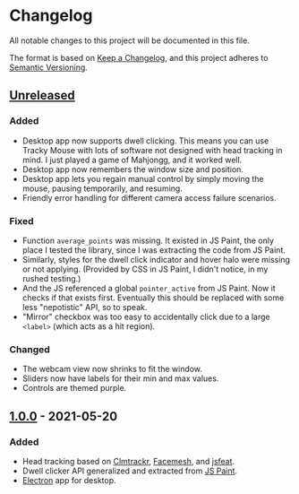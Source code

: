 # Changelog
All notable changes to this project will be documented in this file.

The format is based on [Keep a Changelog](https://keepachangelog.com/en/1.0.0/),
and this project adheres to [Semantic Versioning](https://semver.org/spec/v2.0.0.html).

## [Unreleased]

### Added
- Desktop app now supports dwell clicking. This means you can use Tracky Mouse with lots of software not designed with head tracking in mind. I just played a game of Mahjongg, and it worked well.
- Desktop app now remembers the window size and position.
- Desktop app lets you regain manual control by simply moving the mouse, pausing temporarily, and resuming.
- Friendly error handling for different camera access failure scenarios.

### Fixed
- Function `average_points` was missing. It existed in JS Paint, the only place I tested the library, since I was extracting the code from JS Paint.
- Similarly, styles for the dwell click indicator and hover halo were missing or not applying. (Provided by CSS in JS Paint, I didn't notice, in my rushed testing.)
- And the JS referenced a global `pointer_active` from JS Paint. Now it checks if that exists first. Eventually this should be replaced with some less "nepotistic" API, so to speak.
- "Mirror" checkbox was too easy to accidentally click due to a large `<label>` (which acts as a hit region).

### Changed
- The webcam view now shrinks to fit the window.
- Sliders now have labels for their min and max values.
- Controls are themed purple.

## [1.0.0] - 2021-05-20
### Added
- Head tracking based on [Clmtrackr](https://github.com/auduno/clmtrackr), [Facemesh](https://github.com/tensorflow/tfjs-models/tree/master/facemesh#mediapipe-facemesh), and [jsfeat](https://github.com/inspirit/jsfeat).
- Dwell clicker API generalized and extracted from [JS Paint](https://github.com/1j01/jspaint).
- [Electron](https://electronjs.org/) app for desktop.


[Unreleased]: https://github.com/1j01/tracky-mouse/compare/v1.0.0...HEAD
<!-- [1.1.0]: https://github.com/1j01/tracky-mouse/compare/v1.0.0...v1.1.0 -->
[1.0.0]: https://github.com/1j01/tracky-mouse/releases/tag/v1.0.0
